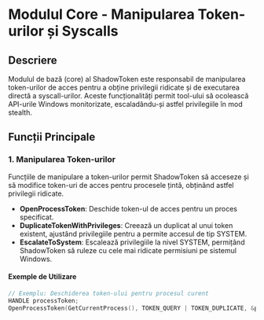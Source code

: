 # Modulul Core - Manipularea Token-urilor și Syscalls

## Descriere
Modulul de bază (core) al ShadowToken este responsabil de manipularea token-urilor de acces pentru a obține privilegii ridicate și de executarea directă a syscall-urilor. Aceste funcționalități permit tool-ului să ocolească API-urile Windows monitorizate, escaladându-și astfel privilegiile în mod stealth.

## Funcții Principale

### 1. Manipularea Token-urilor
Funcțiile de manipulare a token-urilor permit ShadowToken să acceseze și să modifice token-uri de acces pentru procesele țintă, obținând astfel privilegii ridicate.

- **OpenProcessToken**: Deschide token-ul de acces pentru un proces specificat.
- **DuplicateTokenWithPrivileges**: Creează un duplicat al unui token existent, ajustând privilegiile pentru a permite accesul de tip SYSTEM.
- **EscalateToSystem**: Escalează privilegiile la nivel SYSTEM, permițând ShadowToken să ruleze cu cele mai ridicate permisiuni pe sistemul Windows.

#### Exemple de Utilizare
```cpp
// Exemplu: Deschiderea token-ului pentru procesul curent
HANDLE processToken;
OpenProcessToken(GetCurrentProcess(), TOKEN_QUERY | TOKEN_DUPLICATE, &processToken);

